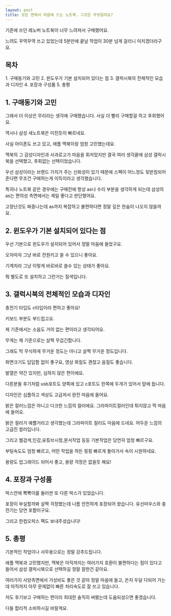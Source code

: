 ```yaml
---
layout: post
title: 모든 면에서 마음에 드는 노트북. 그것은 무엇일까요?
---
```


기존에 쓰던 레노버 노트북이 너무 느려져서 구매했어요.

느려도 꾸역꾸역 쓰고 있었는데 5분만에 끝날 작업이 30분 넘게 걸리니 미치겠더라구요.

<h2>목차</h2>
1. 구매동기와 고민
2. 윈도우가 기본 설치되어 있다는 점
3. 갤럭시북의 전체적인 모습과 디자인
4. 포장과 구성품
5. 총평


<h2>1. 구매동기와 고민</h2>

그래서 더 이상은 무리라는 생각에 구매했습니다. 사실 더 빨리 구매할걸 하고 후회했어요.

역시나 삼성 새노트북은 미친듯이 빠르네요.

사실 아이폰도 쓰고 있고, 애플 맥북이랑 엄청 고민했는데요. 

맥북의 그 감성디자인과 사과로고가 마음을 휘저었지만 결국 여러 생각끝에 삼성 갤럭시북을 선택했고, 후회없는 선택이었습니다.

우선 삼성이라는 브랜드 가치가 주는 신뢰성이 있기 때문에 스펙이 어느정도 뒷받침되어 준다면 무조건 구매하는게 이득이라고 생각했습니다.

특히나 노트북 같은 경우에는 구매전에 항상 as나 수리 부분을 생각하게 되는데 삼성의 as는 편의성 측면에서는 제일 좋다고 판단했어요.

고장난것도 짜증나는데 as까지 복잡하고 불편하다면 정말 깊은 한숨이 나오지 않을까요.



<h2>2. 윈도우가 기본 설치되어 있다는 점</h2>
우선 기본으로 윈도우가 설치되어 있어서 정말 마음에 들었구요.

오자마자 그냥 바로 전원키고 쓸 수 있으니 좋아요.

기계치라 그냥 이렇게 바로바로 쓸수 있는 상태가 좋아요.

뭐 별도로 또 설치하고 그런거는 질색입니다. 



<h2>3. 갤럭시북의 전체적인 모습과 디자인</h2>
충전기 타입도 c타입이라 편하고 좋아요!

키보드 부분도 부드럽고요.

제 기준에서는 소음도 거의 없는 편이라고 생각되어요.

무게는 제 기준으로는 살짝 무겁긴합니다.

그래도 막 무식하게 무거운 정도는 아니고 살짝 무거운 정도입니다.

화면크기도 답답함 없이 좋구요, 영상 화질도 괜찮고 음질도 좋습니다.

발열은 약간 있지만, 심하지 않은 편이에요.

다른분들 후기처럼 usb포트도 양쪽에 있고 c포트도 한쪽에 두개가 있어서 맘에 듭니다.

디자인은 심플하고 색상도 고급져서 완전 마음에 들어요. 

밝은 컬러느낌은 아니고 다크한 느낌의 컬러에요.
그라파이트컬러인데 튀지않고 딱 마음에 들어요.

밝은 컬러가 예쁠거라고 생각했는데 그라파이트 컬러도 마음에 드네요.
어두운 느낌의 고급진 컬러입니다.

그리고 웹검색,인강,유튜브시청,문서작업 등등 기본작업은 당연히 엄청 빠르구요.

부팅속도도 엄청 빠르고, 어떤 작업을 하든 핑핑 빠르게 돌아가서 속이 시원하네요.

용량도 업그레이드 되어서 좋고, 용량 걱정은 없을듯 해요!



<h2>4. 포장과 구성품</h2>
박스안에 뽁뽁이를 둘러싼 또 다른 박스가 있었습니다.

포장이 부실할까봐 살짝 걱정했는데 나름 안전하게 포장되어 왔습니다.
유선마우스와 충전기는 당연 포함이구요.

그리고 한컴오피스 팩도 보내주셨습니다!



<h2>5. 총평</h2>
기본적인 작업이나 사무용으로는 정말 강추드립니다.

애플 맥북과 고민했지만, 맥북은 아직까지는 여러가지 호환이 불편하다는 점이 있다고 들어서 삼성 갤럭시북으로 선택하길 정말 잘한건 같아요.

여러가지 사양측면에서 가성비도 좋은 것 같아 정말 마음에 들고, 쓴지 두달 다되어 가는데 아직까지 아무 문제없이 빠른 처리속도로 잘 쓰고 있습니다.

저도 후기보고 구매하는 편이라 최대한 솔직히 써봤는데 도움되셨으면 좋겠습니다.

다들 합리적 소비하시길 바랄게요.